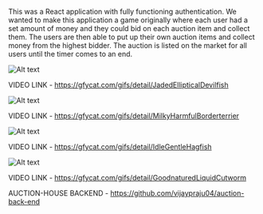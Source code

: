 This was a React application with fully functioning authentication. We wanted to make this application a game originally where each user had a set amount of money and they could bid on each auction item and collect them. The users are then able to put up their own auction items and collect money from the highest bidder. The auction is listed on the market for all users until the timer comes to an end. 

![Alt text](https://thumbs.gfycat.com/JadedEllipticalDevilfish-size_restricted.gif)

VIDEO LINK - https://gfycat.com/gifs/detail/JadedEllipticalDevilfish


![Alt text](https://thumbs.gfycat.com/MilkyHarmfulBorderterrier-size_restricted.gif)

VIDEO LINK - https://gfycat.com/gifs/detail/MilkyHarmfulBorderterrier



![Alt text](https://thumbs.gfycat.com/IdleGentleHagfish-size_restricted.gif)

VIDEO LINK - https://gfycat.com/gifs/detail/IdleGentleHagfish



![Alt text](https://thumbs.gfycat.com/GoodnaturedLiquidCutworm-size_restricted.gif)

VIDEO LINK - https://gfycat.com/gifs/detail/GoodnaturedLiquidCutworm




AUCTION-HOUSE BACKEND - https://github.com/vijaypraju04/auction-back-end
